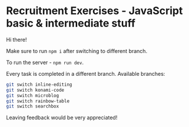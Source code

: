 # Recruitment Exercises - JavaScript basic & intermediate stuff

Hi there!

Make sure to run `npm i` after switching to different branch.

To run the server - `npm run dev`.

Every task is completed in a different branch. Available branches:

```bash
git switch inline-editing
git switch konami-code
git switch microblog
git switch rainbow-table
git switch searchbox
```

Leaving feedback would be very appreciated!